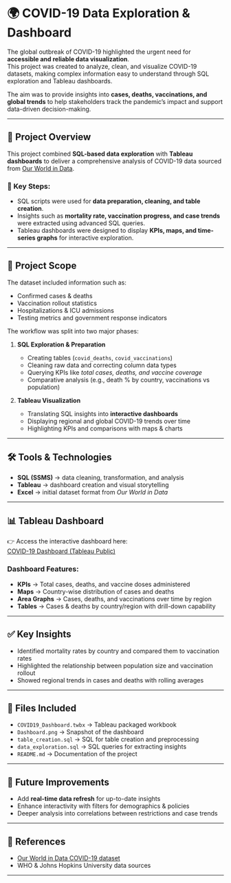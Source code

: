 # 🌍 COVID-19 Data Exploration & Dashboard

The global outbreak of COVID-19 highlighted the urgent need for **accessible and reliable data visualization**.  
This project was created to analyze, clean, and visualize COVID-19 datasets, making complex information easy to understand through SQL exploration and Tableau dashboards.  

The aim was to provide insights into **cases, deaths, vaccinations, and global trends** to help stakeholders track the pandemic’s impact and support data-driven decision-making.

---

## 📌 Project Overview
This project combined **SQL-based data exploration** with **Tableau dashboards** to deliver a comprehensive analysis of COVID-19 data sourced from [Our World in Data](https://ourworldindata.org/covid-deaths).  

### 🔹 Key Steps:
- SQL scripts were used for **data preparation, cleaning, and table creation**.  
- Insights such as **mortality rate, vaccination progress, and case trends** were extracted using advanced SQL queries.  
- Tableau dashboards were designed to display **KPIs, maps, and time-series graphs** for interactive exploration.  

---

## 🎯 Project Scope
The dataset included information such as:
- Confirmed cases & deaths  
- Vaccination rollout statistics  
- Hospitalizations & ICU admissions  
- Testing metrics and government response indicators  

The workflow was split into two major phases:  
1. **SQL Exploration & Preparation**  
   - Creating tables (`covid_deaths`, `covid_vaccinations`)  
   - Cleaning raw data and correcting column data types  
   - Querying KPIs like *total cases, deaths, and vaccine coverage*  
   - Comparative analysis (e.g., death % by country, vaccinations vs population)  

2. **Tableau Visualization**  
   - Translating SQL insights into **interactive dashboards**  
   - Displaying regional and global COVID-19 trends over time  
   - Highlighting KPIs and comparisons with maps & charts  

---

## 🛠️ Tools & Technologies
- **SQL (SSMS)** → data cleaning, transformation, and analysis  
- **Tableau** → dashboard creation and visual storytelling  
- **Excel** → initial dataset format from *Our World in Data*  

---

## 📊 Tableau Dashboard
👉 Access the interactive dashboard here:  
[COVID-19 Dashboard (Tableau Public)](https://github.com/Abhicode07/Tableau-Analytics-Of-COVID-19)

### Dashboard Features:
- **KPIs** → Total cases, deaths, and vaccine doses administered  
- **Maps** → Country-wise distribution of cases and deaths  
- **Area Graphs** → Cases, deaths, and vaccinations over time by region  
- **Tables** → Cases & deaths by country/region with drill-down capability  

---

## ✅ Key Insights
- Identified mortality rates by country and compared them to vaccination rates  
- Highlighted the relationship between population size and vaccination rollout  
- Showed regional trends in cases and deaths with rolling averages  

---

## 📂 Files Included
- `COVID19_Dashboard.twbx` → Tableau packaged workbook  
- `Dashboard.png` → Snapshot of the dashboard  
- `table_creation.sql` → SQL for table creation and preprocessing  
- `data_exploration.sql` → SQL queries for extracting insights  
- `README.md` → Documentation of the project  

---

## 🚀 Future Improvements
- Add **real-time data refresh** for up-to-date insights  
- Enhance interactivity with filters for demographics & policies  
- Deeper analysis into correlations between restrictions and case trends  

---

## 📖 References
- [Our World in Data COVID-19 dataset](https://ourworldindata.org/covid-deaths)  
- WHO & Johns Hopkins University data sources  

---
